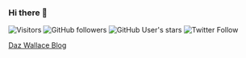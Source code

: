 ### Hi there 👋

![Visitors](https://visitor-badge.laobi.icu/badge?page_id=daz-wallace.visitorbadge)
![GitHub followers](https://img.shields.io/github/followers/daz-wallace?style=social) 
![GitHub User's stars](https://img.shields.io/github/stars/daz-wallace?style=social) 
![Twitter Follow](https://img.shields.io/twitter/follow/Daz_Wallace?style=social)

[Daz Wallace Blog](https://dazwallace.wordpress.com)

<!--
**Daz-wallace/Daz-wallace** is a ✨ _special_ ✨ repository because its `README.md` (this file) appears on your GitHub profile.

Here are some ideas to get you started:

- 🔭 I’m currently working on ...
- 🌱 I’m currently learning ...
- 👯 I’m looking to collaborate on ...
- 🤔 I’m looking for help with ...
- 💬 Ask me about ...
- 📫 How to reach me: ...
- 😄 Pronouns: ...
- ⚡ Fun fact: ...

Pinched some of the above from https://github.com/smashism/smashism/blob/main/README.md, I hope that's cool!
-->
